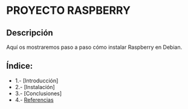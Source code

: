 # PROYECTO RASPBERRY
## Descripción
Aquí os mostraremos paso a paso cómo instalar Raspberry en Debian.
## Índice:
* 1.- [Introducción]
* 2.- [Instalación]
* 3.- [Conclusiones]
* 4.- [Referencias](https://www.raspberrypi.org/)
